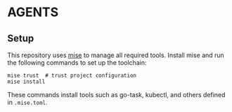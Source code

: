 # AGENTS

## Setup

This repository uses [mise](https://mise.jdx.dev) to manage all required tools.
Install mise and run the following commands to set up the toolchain:

```
mise trust  # trust project configuration
mise install
```

These commands install tools such as go-task, kubectl, and others defined in `.mise.toml`.
